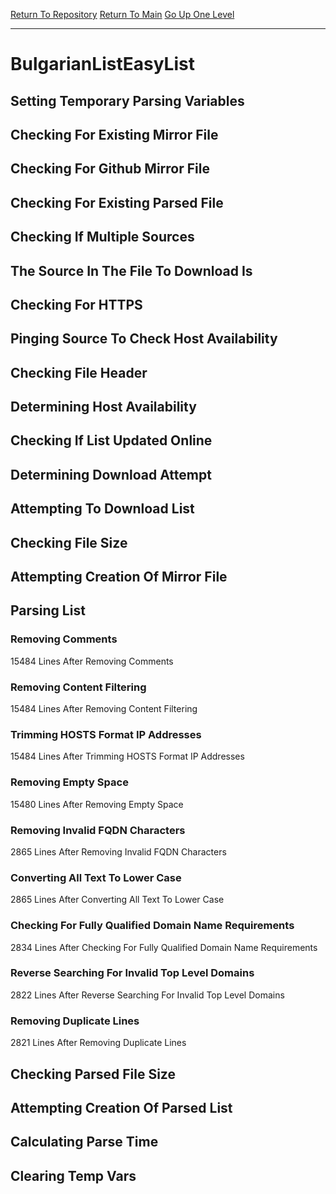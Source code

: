 [Return To Repository](https://github.com/deathbybandaid/piholeparser/)
[Return To Main](https://github.com/deathbybandaid/piholeparser/blob/master/RecentRunLogs/Mainlog.md)
[Go Up One Level](https://github.com/deathbybandaid/piholeparser/blob/master/RecentRunLogs/TopLevelScripts/30-Processing-External-Blacklists.md)
____________________________________
# BulgarianListEasyList
## Setting Temporary Parsing Variables
## Checking For Existing Mirror File
## Checking For Github Mirror File
## Checking For Existing Parsed File
## Checking If Multiple Sources
## The Source In The File To Download Is
## Checking For HTTPS
## Pinging Source To Check Host Availability
## Checking File Header
## Determining Host Availability
## Checking If List Updated Online
## Determining Download Attempt
## Attempting To Download List
## Checking File Size
## Attempting Creation Of Mirror File
## Parsing List
### Removing Comments
15484 Lines After Removing Comments
### Removing Content Filtering
15484 Lines After Removing Content Filtering
### Trimming HOSTS Format IP Addresses
15484 Lines After Trimming HOSTS Format IP Addresses
### Removing Empty Space
15480 Lines After Removing Empty Space
### Removing Invalid FQDN Characters
2865 Lines After Removing Invalid FQDN Characters
### Converting All Text To Lower Case
2865 Lines After Converting All Text To Lower Case
### Checking For Fully Qualified Domain Name Requirements
2834 Lines After Checking For Fully Qualified Domain Name Requirements
### Reverse Searching For Invalid Top Level Domains
2822 Lines After Reverse Searching For Invalid Top Level Domains
### Removing Duplicate Lines
2821 Lines After Removing Duplicate Lines
## Checking Parsed File Size
## Attempting Creation Of Parsed List
## Calculating Parse Time
## Clearing Temp Vars

